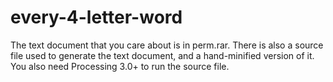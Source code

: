 # every-4-letter-word
The text document that you care about is in perm.rar.
There is also a source file used to generate the text document, and a hand-minified version of it.
You also need Processing 3.0+ to run the source file.
